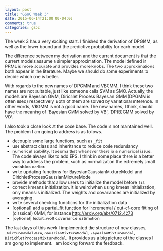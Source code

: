```yaml
---
layout: post
title: "GSoC Week 3"
date: 2015-06-14T21:00:00-04:00
comments: true
categories: gsoc
---
```



The week 3 has a very exciting start. I finished the derivation of DPGMM, as well as the lower bound and the predictive probability 
for each model.

The difference between my derivation and the current document is that the current models assume a simpler approximation. The model defined in PRML is more accurate and provides more knobs. The two approximations both appear in the literature. Maybe we should do some experiments to decide which one is better.

With regards to the new names of DPGMM and VBGMM, I think these two names are not suitable, just like someone calls SVM as SMO. Actually, the models are Bayesian GMM, Dirichlet Process Bayesian GMM (DPGMM is often used) respectively. Both of them are solved by variational inference. In other words, VBGMM is not a good name. The new names, I think, should have the meaning of 'Bayesian GMM solved by VB', 'DP(B)GMM solved by VB'.

I also took a close look at the code base. The code is not maintained well. The problem I am going to address is as follows.

* decouple some large functions, such as ```_fit```
* use abstract class and inheritance to reduce code redundancy
* numerical stability. It seems that whenever there is a numerical issue. The code always like to add EPS. I think in some place there is a better way to address the problem, such as normalization the extremely small variables earlier.
* write updating functions for BayesianGaussianMixtureModel and DirichletProcessGaussianMixtureModel
* provide methods that allow users to initialize the model before ```fit```  
* correct kmeans initialization. It is weird when using kmean initialization, only means is initialized. The weights and covariances are initialized by averaging.
* write several checking functions for the initialization data
* [optional] add a partial_fit function for incremental / out-of-core fitting of (classical) GMM, for instance http://arxiv.org/abs/0712.4273 
* [optional] ledoit_wolf covariance estimation

The last days of this week I implemented the structure of new classes. ```_MixtureModelBase```, ```GaussianMixtureModel```, ```BayesianMixtureModel```, ```DirichletProcessMixtureModel```. It provides us a big picture of the classes I am going to implement. I am looking forward the feedback.

